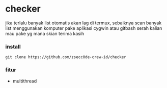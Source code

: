 # checker
jika terlalu banyak list otomatis akan lag di termux, 
sebaiknya scan banyak list menggunakan komputer pake 
aplikasi cygwin atau gitbash serah kalian mau pake yg mana
skian terima kasih
### install
```
git clone https://github.com/zsecc0de-crew-id/checker
```
### fitur
- multithread

